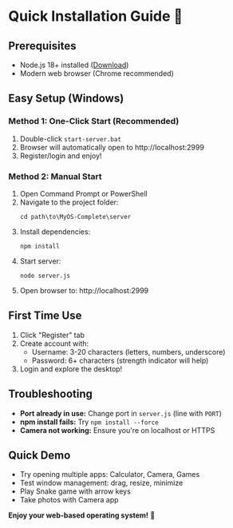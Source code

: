 # Quick Installation Guide 🚀

## Prerequisites
- Node.js 18+ installed ([Download](https://nodejs.org/))
- Modern web browser (Chrome recommended)

## Easy Setup (Windows)

### Method 1: One-Click Start (Recommended)
1. Double-click `start-server.bat`
2. Browser will automatically open to http://localhost:2999
3. Register/login and enjoy!

### Method 2: Manual Start
1. Open Command Prompt or PowerShell
2. Navigate to the project folder:
   ```
   cd path\to\MyOS-Complete\server
   ```
3. Install dependencies:
   ```
   npm install
   ```
4. Start server:
   ```
   node server.js
   ```
5. Open browser to: http://localhost:2999

## First Time Use
1. Click "Register" tab
2. Create account with:
   - Username: 3-20 characters (letters, numbers, underscore)
   - Password: 6+ characters (strength indicator will help)
3. Login and explore the desktop!

## Troubleshooting
- **Port already in use:** Change port in `server.js` (line with `PORT`)
- **npm install fails:** Try `npm install --force`
- **Camera not working:** Ensure you're on localhost or HTTPS

## Quick Demo
- Try opening multiple apps: Calculator, Camera, Games
- Test window management: drag, resize, minimize
- Play Snake game with arrow keys
- Take photos with Camera app

**Enjoy your web-based operating system!** 🎉
